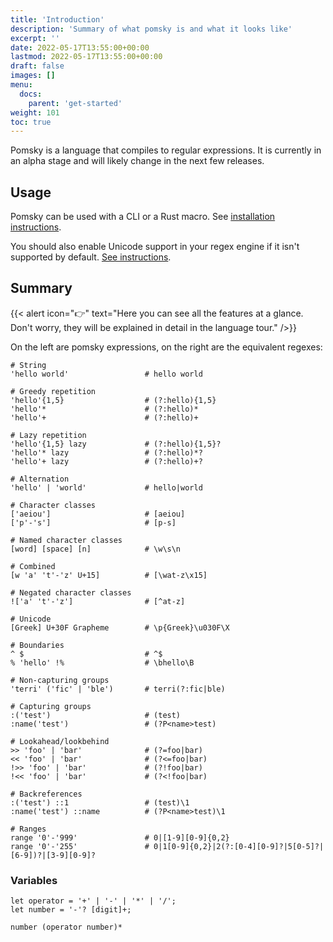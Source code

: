 ```yaml
---
title: 'Introduction'
description: 'Summary of what pomsky is and what it looks like'
excerpt: ''
date: 2022-05-17T13:55:00+00:00
lastmod: 2022-05-17T13:55:00+00:00
draft: false
images: []
menu:
  docs:
    parent: 'get-started'
weight: 101
toc: true
---
```


Pomsky is a language that compiles to regular expressions. It is currently in an alpha stage and will likely change in the next few releases.

## Usage

Pomsky can be used with a CLI or a Rust macro. See
[installation instructions](/docs/get-started/quick-start).

You should also enable Unicode support in your regex engine if it isn't supported by default.
[See instructions](../enable-unicode).

## Summary

{{< alert icon="👉" text="Here you can see all the features at a glance. Don't worry, they will be explained in detail in the language tour." />}}

On the left are pomsky expressions, on the right are the equivalent regexes:

```pomsky
# String
'hello world'                 # hello world

# Greedy repetition
'hello'{1,5}                  # (?:hello){1,5}
'hello'*                      # (?:hello)*
'hello'+                      # (?:hello)+

# Lazy repetition
'hello'{1,5} lazy             # (?:hello){1,5}?
'hello'* lazy                 # (?:hello)*?
'hello'+ lazy                 # (?:hello)+?

# Alternation
'hello' | 'world'             # hello|world

# Character classes
['aeiou']                     # [aeiou]
['p'-'s']                     # [p-s]

# Named character classes
[word] [space] [n]            # \w\s\n

# Combined
[w 'a' 't'-'z' U+15]          # [\wat-z\x15]

# Negated character classes
!['a' 't'-'z']                # [^at-z]

# Unicode
[Greek] U+30F Grapheme        # \p{Greek}\u030F\X

# Boundaries
^ $                           # ^$
% 'hello' !%                  # \bhello\B

# Non-capturing groups
'terri' ('fic' | 'ble')       # terri(?:fic|ble)

# Capturing groups
:('test')                     # (test)
:name('test')                 # (?P<name>test)

# Lookahead/lookbehind
>> 'foo' | 'bar'              # (?=foo|bar)
<< 'foo' | 'bar'              # (?<=foo|bar)
!>> 'foo' | 'bar'             # (?!foo|bar)
!<< 'foo' | 'bar'             # (?<!foo|bar)

# Backreferences
:('test') ::1                 # (test)\1
:name('test') ::name          # (?P<name>test)\1

# Ranges
range '0'-'999'               # 0|[1-9][0-9]{0,2}
range '0'-'255'               # 0|1[0-9]{0,2}|2(?:[0-4][0-9]?|5[0-5]?|[6-9])?|[3-9][0-9]?
```

### Variables

```pomsky
let operator = '+' | '-' | '*' | '/';
let number = '-'? [digit]+;

number (operator number)*
```
